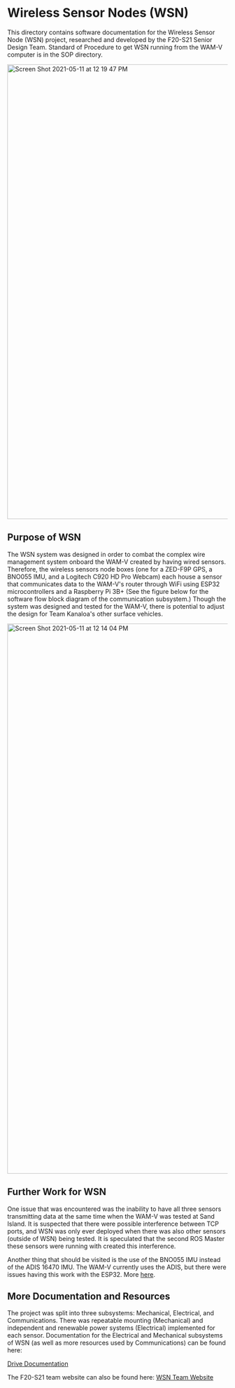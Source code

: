 # Wireless Sensor Nodes (WSN)

This directory contains software documentation for the Wireless Sensor Node (WSN) project, researched and developed by the F20-S21 Senior Design Team. Standard of Procedure to get WSN running from the WAM-V computer is in the SOP directory. 

<img width="1040" alt="Screen Shot 2021-05-11 at 12 19 47 PM" src="https://user-images.githubusercontent.com/43556054/117891755-2fdd6400-b253-11eb-99b5-da9334a73471.png">


## Purpose of WSN
The WSN system was designed in order to combat the complex wire management system onboard the WAM-V created by having wired sensors. Therefore, the wireless sensors node boxes (one for a ZED-F9P GPS, a BNO055 IMU, and a Logitech C920 HD Pro Webcam) each house a sensor that communicates data to the WAM-V's router through WiFi using ESP32 microcontrollers and a Raspberry Pi 3B+ (See the figure below for the software flow block diagram of the communication subsystem.) Though the system was designed and tested for the WAM-V, there is potential to adjust the design for Team Kanaloa's other surface vehicles.

<img width="1258" alt="Screen Shot 2021-05-11 at 12 14 04 PM" src="https://user-images.githubusercontent.com/43556054/117891312-636bbe80-b252-11eb-84f5-3ee69602cfa0.png">

## Further Work for WSN
One issue that was encountered was the inability to have all three sensors transmitting data at the same time when the WAM-V was tested at Sand Island. It is suspected that there were possible interference between TCP ports, and WSN was only ever deployed when there was also other sensors (outside of WSN) being tested. It is speculated that the second ROS Master these sensors were running with created this interference.

Another thing that should be visited is the use of the BNO055 IMU instead of the ADIS 16470 IMU. The WAM-V currently uses the ADIS, but there were issues having this work with the ESP32. More [here](https://drive.google.com/drive/u/1/folders/1SWtn3wieNyZFy6KR3JuZPfmqaPyLAWL3).


## More Documentation and Resources
The project was split into three subsystems: Mechanical, Electrical, and Communications. There was repeatable mounting (Mechanical) and independent and renewable power systems (Electrical) implemented for each sensor.  Documentation for the Electrical and Mechanical subsystems of WSN (as well as more resources used by Communications) can be found here: 

[Drive Documentation](https://drive.google.com/drive/u/1/folders/1-ApjlZHGvEL8MjFoPhoDieKhJmRhKBXQ)

The F20-S21 team website can also be found here:
[WSN Team Website](http://rip.eng.hawaii.edu/research/unmanned-x-systems/team-kanaloa-wireless-sensor-nodes/)



